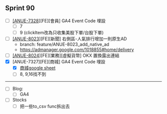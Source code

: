 ## Sprint 90

* [ ] [\[ANUE-7328](https://cnyesrd.atlassian.net/browse/ANUE-7328)]\[FE][會員] GA4 Event Code 埋設
	* [ ] 7
	* [ ] 9 (clickItem改為只收集美股下單/台股下單)
* [ ] [\[ANUE-8023](https://cnyesrd.atlassian.net/browse/ANUE-8023)]\[FE][新聞] 右側區-人氣排行增加一則原生AD
	* branch: feature/ANUE-8023_add_native_ad
	* https://admanager.google.com/1018855#home/delivery
* [ ] [\[ANUE-8024]()][FE][業務][虛擬貨幣] OKX 置換露出連結
 * [x] [ANUE-7327\]\[FE\][商城] GA4 Event Code 埋設
	* [x]  [商城google sheet](https://docs.google.com/spreadsheets/d/1V80W0yDOsY9S3-Ci2nStJDBK9KWBDAjkMfGsA6qzfsg/edit#gid=417379691)
	* [ ] 8, 9,16找不到
---
* [ ] Blog: 
	* [ ] GA4
* [ ] Stocks
	* [ ] 把一些to_csv func拆出去
